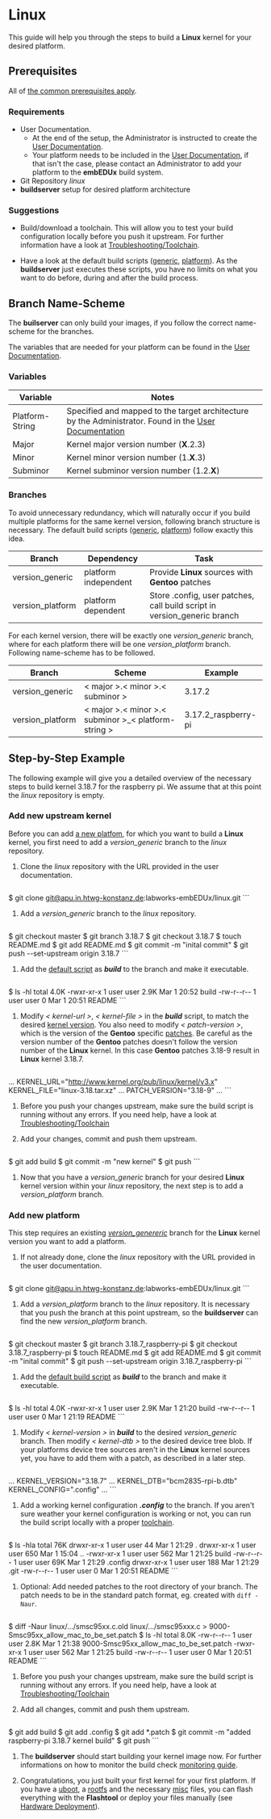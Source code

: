 # Linux
This guide will help you through the steps to build a **Linux** kernel for
your desired platform.

## Prerequisites
All of [the common prerequisites apply](usage.md#Prerequisites).

### Requirements
* User Documentation.
    * At the end of the setup, the Administrator is instructed to create the [User
    Documentation](../setup/post-install/user-documentation.md).
    * Your platform needs to be included in the [User
      Documentation](../setup/post-install/user-documentation.md), if that isn't
      the case, please contact an Administrator to add your platform to the
      **embEDUx** build system.
* Git Repository *linux*
* **buildserver** setup for desired platform architecture

### Suggestions
* Build/download a toolchain. This will allow you to test your build
  configuration locally before you push it upstream. For further information
  have a look at [Troubleshooting/Toolchain](../troubleshooting/toolchain.md).

* Have a look at the default build scripts
  ([generic](usage/linux/default/generic_build),
  [platform](usage/linux/default/platform_build)). As the **buildserver**
  just executes these scripts, you have no limits on what you want to do before,
  during and after the build process.

## Branch Name-Scheme
The **builserver** can only build your images, if you follow the correct
name-scheme for the branches.

The variables that are needed for your platform can be found in the [User
Documentation](../setup/post-install/user-documentation.md).

### Variables

Variable | Notes
--- | ---
Platform-String | Specified and mapped to the target architecture by the Administrator. Found in the [User Documentation](../setup/post-install/user-documentation.md)
Major | Kernel major version number (**X**.2.3)
Minor | Kernel minor version number (1.**X**.3)
Subminor | Kernel subminor version number (1.2.**X**)

### Branches
To avoid unnecessary redundancy, which will naturally occur if you build
multiple platforms for the same kernel version, following branch structure is
necessary. The default build scripts
([generic](usage/linux/default/generic_build),
[platform](usage/linux/default/platform_build)) follow exactly this idea.

Branch | Dependency | Task
--- | --- | ---
version\_generic | platform independent | Provide **Linux** sources with **Gentoo** patches
version\_platform | platform dependent | Store .config, user patches, call build script in version\_generic branch

For each kernel version, there will be exactly one *version\_generic* branch,
where for each platform there will be one *version\_platform* branch. Following
name-scheme has to be followed.

Branch | Scheme | Example
--- | --- | ---
version\_generic | < major \>.< minor \>.< subminor \> | 3.17.2
version\_platform | < major \>.< minor \>.< subminor \>\_< platform-string \> |  3.17.2\_raspberry-pi

## Step-by-Step Example
The following example will give you a detailed overview of the necessary steps
to build kernel 3.18.7 for the raspberry pi. We assume that at this point the
*linux* repository is empty.

### Add new upstream kernel
Before you can add [a new platfom](#add-new-platform), for which you want to
build a **Linux** kernel, you first need to add a *version\_generic* branch to
the *linux* repository. 

1. Clone the *linux* repository with the URL provided in the user documentation.

    ```
$ git clone git@apu.in.htwg-konstanz.de:labworks-embEDUx/linux.git 
    ```

1. Add a *version\_generic* branch to the *linux* repository. 

    ```
$ git checkout master
$ git branch 3.18.7
$ git checkout 3.18.7
$ touch README.md
$ git add README.md
$ git commit -m "inital commit"
$ git push --set-upstream origin 3.18.7
    ```

1. Add the [default script](usage/linux/default/generic_build) as ***build*** to the
   branch and make it executable.

    ```
$ ls -hl
total 4.0K
-rwxr-xr-x 1 user user 2.9K Mar  1 20:52 build
-rw-r--r-- 1 user user    0 Mar  1 20:51 README
    ```

1. Modify *< kernel-url \>*, *< kernel-file \>* in the ***build*** script, to
   match the desired [kernel version](https://www.kernel.org/pub/linux/kernel/).
   You also need to modify *< patch-version \>*, which is the version of the
   **Gentoo** specific
   [patches](http://dev.gentoo.org/~mpagano/genpatches/tarballs). Be careful as
   the version number of the **Gentoo** patches doesn't follow the version
   number of the **Linux** kernel. In this case **Gentoo** patches 3.18-9 result
   in **Linux** kernel 3.18.7.
   
    ```
...
KERNEL_URL="http://www.kernel.org/pub/linux/kernel/v3.x"
KERNEL_FILE="linux-3.18.tar.xz"
...
PATCH_VERSION="3.18-9"
...
    ```

1. Before you push your changes upstream, make sure the build script is running
   without any errors. If you need help, have a look at
   [Troubleshooting/Toolchain](../troubleshooting/toolchain.md)

1. Add your changes, commit and push them upstream.
   
    ```
$ git add build
$ git commit -m "new kernel"
$ git push 
    ```

1. Now that you have a *version\_generic* branch for your desired **Linux** kernel
   version within your *linux* repository, the next step is to add a *version\_platform*
   branch.

### Add new platform
This step requires an existing [*version\_genereric*](#add-new-upstream-kernel)
branch for the **Linux** kernel version you want to add a platform.

1. If not already done, clone the *linux* repository with the URL provided in
   the user documentation.
   
    ```
$ git clone git@apu.in.htwg-konstanz.de:labworks-embEDUx/linux.git
    ```

1. Add a *version\_platform* branch to the *linux* repository. It is necessary that you
   push the branch at this point upstream, so the **buildserver** can find the
   new *version\_platform* branch.

    ```
$ git checkout master
$ git branch 3.18.7_raspberry-pi
$ git checkout 3.18.7_raspberry-pi
$ touch README.md
$ git add README.md
$ git commit -m "inital commit"
$ git push --set-upstream origin 3.18.7_raspberry-pi
    ```

1. Add the [default build script](usage/linux/default/platform_build) as ***build***
   to the branch and make it executable. 
   
    ```
$ ls -hl
total 4.0K
-rwxr-xr-x 1 user user 2.9K Mar  1 21:20 build
-rw-r--r-- 1 user user    0 Mar  1 21:19 README
    ```

1. Modify *< kernel-version \>* in ***build*** to the desired *version\_generic*
   branch. Then modify *< kernel-dtb \>* to the desired device tree blob. If
   your platforms device tree sources aren't in the **Linux** kernel sources
   yet, you have to add them with a patch, as described in a later step.
   
    ```
...
KERNEL_VERSION="3.18.7"
...
KERNEL_DTB="bcm2835-rpi-b.dtb"
KERNEL_CONFIG=".config"
...
    ```

1. Add a working kernel configuration ***.config*** to the branch. If you aren't
   sure weather your kernel configuration is working or not, you can run the build
   script locally with a proper [toolchain](../setup/post-install/toolchains.md#Usage).
   
    ```
$ ls -hla
total 76K
drwxr-xr-x 1 user user  44 Mar  1 21:29 .
drwxr-xr-x 1 user user 650 Mar  1 15:04 ..
-rwxr-xr-x 1 user user 562 Mar  1 21:25 build
-rw-r--r-- 1 user user 69K Mar  1 21:29 .config
drwxr-xr-x 1 user user 188 Mar  1 21:29 .git
-rw-r--r-- 1 user user   0 Mar  1 20:51 README 
    ```

1. Optional: Add needed patches to the root directory of your branch. The patch
   needs to be in the standard patch format, eg. created with `diff -Naur`.
   
    ```
$ diff -Naur linux/.../smsc95xx.c.old linux/.../smsc95xxx.c > 9000-Smsc95xx_allow_mac_to_be_set.patch
$ ls -hl
total 8.0K
-rw-r--r-- 1 user user 2.8K Mar  1 21:38 9000-Smsc95xx_allow_mac_to_be_set.patch
-rwxr-xr-x 1 user user  562 Mar  1 21:25 build
-rw-r--r-- 1 user user    0 Mar  1 20:51 README
    ```

1. Before you push your changes upstream, make sure the build script is running
   without any errors. If you need help, have a look at
   [Troubleshooting/Toolchain](../troubleshooting/toolchain.md)

1. Add all changes, commit and push them upstream.
   
    ```
$ git add build
$ git add .config
$ git add *.patch
$ git commit -m "added raspberry-pi 3.18.7 kernel build"
$ git push
    ```

1. The **buildserver** should start building your kernel image now. For further
   informations on how to monitor the build check [monitoring
   guide](common/build-monitoring.md).

1. Congratulations, you just built your first kernel for your first platform. If
   you have a [uboot](uboot.md), a [rootfs](rootfs.md) and the necessary
   [misc](misc.md) files, you can flash everything with the **Flashtool** or
   deploy your files manually (see [Hardware
   Deployment](usage.md#hardware-deployment)).

